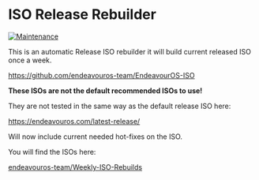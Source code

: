 # ISO Release Rebuilder

[![Maintenance](https://img.shields.io/maintenance/yes/2023.svg)]()


This is an automatic Release ISO rebuilder it will build current released ISO once a week.

https://github.com/endeavouros-team/EndeavourOS-ISO

**These ISOs are not the default recommended ISOs to use!**

They are not tested in the same way as the default release ISO here:

https://endeavouros.com/latest-release/

Will now include current needed hot-fixes on the ISO.

You will find the ISOs here:

[endeavouros-team/Weekly-ISO-Rebuilds](https://endeavour.kamprad.net/weekly-iso/)


